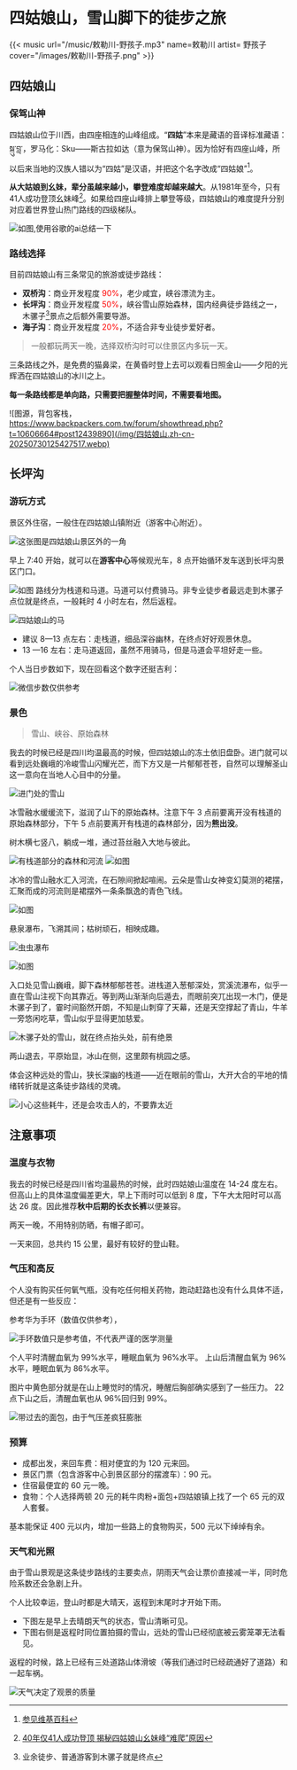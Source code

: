 #  四姑娘山，雪山脚下的徒步之旅



{{< music url="/music/敕勒川-野孩子.mp3" name=敕勒川 artist= 野孩子 cover="/images/敕勒川-野孩子.png" >}} 


## 四姑娘山

### 保驾山神

四姑娘山位于川西，由四座相连的山峰组成。“**四姑**”本来是藏语的音译标准藏语：སྐུ་བླ་，罗马化：Sku——斯古拉如达（意为保驾山神）。因为恰好有四座山峰，所以后来当地的汉族人错以为“四姑”是汉语，并把这个名字改成“四姑娘”[^1]。

**从大姑娘到幺妹，辈分虽越来越小，攀登难度却越来越大**。从1981年至今，只有41人成功登顶幺妹峰[^2]。如果给四座山峰排上攀登等级，四姑娘山的难度提升分别对应着世界登山热门路线的四级梯队。

![如图,使用谷歌的ai总结一下](/img/四姑娘山.zh-cn-20250730124500266.webp)

### 路线选择
目前四姑娘山有三条常见的旅游或徒步路线：

- **双桥沟**：商业开发程度 <font color="#ff0000">90%</font>，老少咸宜，峡谷漂流为主。
- **长坪沟**：商业开发程度 <font color="#ff0000">50%</font>，峡谷雪山原始森林，国内经典徒步路线之一，木骡子[^3]景点之后额外需要导游。
- **海子沟**：商业开发程度 <font color="#ff0000">20%</font>，不适合非专业徒步爱好者。

> 一般都玩两天一晚，选择双桥沟时可以住景区内多玩一天。

三条路线之外，是免费的猫鼻梁，在黄昏时登上去可以观看日照金山——夕阳的光辉洒在四姑娘山的冰川之上。

**每一条路线都是单向路，只需要把握整体时间，不需要看地图。**

![图源，背包客栈，https://www.backpackers.com.tw/forum/showthread.php?t=10606664#post12439890](/img/四姑娘山.zh-cn-20250730125427517.webp)

## 长坪沟

### 游玩方式

景区外住宿，一般住在四姑娘山镇附近（游客中心附近）。

![这张图是四姑娘山景区外的一角](/img/四姑娘山.zh-cn-20250730162646495.webp)

早上 7:40 开始，就可以在**游客中心**等候观光车，8 点开始循环发车送到长坪沟景区门口。

![如图](/img/四姑娘山.zh-cn-20250730160950934.webp)
路线分为栈道和马道。马道可以付费骑马。非专业徒步者最远走到木骡子点位就是终点，一般耗时 4 小时左右，然后返程。

![四姑娘山的马](/img/四姑娘山.zh-cn-20250730162838307.webp)

- 建议 8—13 点左右：走栈道，细品深谷幽林，在终点好好观景休息。
- 13 —16 左右：走马道返回，虽然不用骑马，但是马道会平坦好走一些。

个人当日步数如下，现在回看这个数字还挺吉利：

![微信步数仅供参考](/img/四姑娘山.zh-cn-20250730224110815.webp)
### 景色

> 雪山、峡谷、原始森林

我去的时候已经是四川均温最高的时候，但四姑娘山的冻土依旧盘卧。进门就可以看到远处巍峨的冷峻雪山闪耀光芒，而下方又是一片郁郁苍苍，自然可以理解圣山这一意向在当地人心目中的分量。

![进门处的雪山](/img/四姑娘山.zh-cn-20250730160003154.webp)

冰雪融水缓缓流下，滋润了山下的原始森林。注意下午 3 点前要离开没有栈道的原始森林部分，下午 5 点前要离开有栈道的森林部分，因为**熊出没**。

树木横七竖八，躺成一堆，通过苔丝融入大地与彼此。

![有栈道部分的森林和河流](/img/四姑娘山.zh-cn-20250730155929661.webp)
![如图](/img/四姑娘山.zh-cn-20250730161940908.webp)

冰冷的雪山融水汇入河流，在石隙间掀起喧闹。云朵是雪山女神变幻莫测的裙摆，汇聚而成的河流则是裙摆外一条条飘逸的青色飞线。

![如图](/img/四姑娘山.zh-cn-20250730161058625.webp)

悬泉瀑布，飞溯其间；枯树顽石，相映成趣。

![虫虫瀑布](/img/四姑娘山.zh-cn-20250730161721046.webp)

![如图](/img/四姑娘山.zh-cn-20250730161853671.webp)

入口处见雪山巍峨，脚下森林郁郁苍苍。进栈道入葱郁深处，赏溪流瀑布，似乎一直在雪山注视下向其靠近。等到两山渐渐向后遁去，而眼前突兀出现一木门，便是木骡子到了，霎时间豁然开朗，不知是山刺穿了天幕，还是天空撑起了青山，牛羊一旁悠闲吃草，雪山似乎显得更加慈爱。

![木骡子处的雪山，就在终点抬头处，前有绝景](/img/四姑娘山.zh-cn-20250730163552845.webp)

两山退去，平原始显，冰山在侧，这里颇有桃园之感。

体会这种远处的雪山，狭长深幽的栈道——近在眼前的雪山，大开大合的平地的情绪转折就是这条徒步路线的灵魂。

![小心这些耗牛，还是会攻击人的，不要靠太近](/img/四姑娘山.zh-cn-20250730163600023.webp)

## 注意事项

### 温度与衣物

我去的时候已经是四川省均温最热的时候，此时四姑娘山温度在 14-24 度左右。但高山上的具体温度偏差更大，早上下雨时可以低到 8 度，下午大太阳时可以高达 26 度。因此推荐**秋中后期的长衣长裤**以便兼容。

两天一晚，不用特别防晒，有帽子即可。

一天来回，总共约 15 公里，最好有较好的登山鞋。

### 气压和高反

个人没有购买任何氧气瓶，没有吃任何相关药物，跑动赶路也没有什么具体不适，但还是有一些反应：

参考华为手环（数值仅供参考），

![手环数值只是参考值，不代表严谨的医学测量](/img/四姑娘山.zh-cn-20250730164756524.webp)

个人平时清醒血氧为 99%水平，睡眠血氧为 96%水平。
上山后清醒血氧为 96%水平，睡眠血氧为 86%水平。

图片中黄色部分就是在山上睡觉时的情况，睡醒后胸部确实感到了一些压力。 22 点下山之后，清醒血氧也从 96%回归到 99%。

![带过去的面包，由于气压差疯狂膨胀](/img/四姑娘山.zh-cn-20250730165050358.webp)

### 预算

- 成都出发，来回车费：相对便宜的为 120 元来回。
- 景区门票（包含游客中心到景区部分的摆渡车）：90 元。
- 住宿最便宜的 60 元一晚。
- 食物：个人选择两顿 20 元的耗牛肉粉+面包+四姑娘镇上找了一个 65 元的双人套餐。

基本能保证 400 元以内，增加一些路上的食物购买，500 元以下绰绰有余。

### 天气和光照

由于雪山景观是这条徒步路线的主要卖点，阴雨天气会让票价直接减一半，同时危险系数还会急剧上升。

个人比较幸运，登山时都是大晴天，返程到末尾时才开始下雨。

- 下图左是早上去晴朗天气的状态，雪山清晰可见。
- 下图右侧是返程时同位置拍摄的雪山，远处的雪山已经彻底被云雾笼罩无法看见。

返程的时候，路上已经有三处道路山体滑坡（等我们通过时已经疏通好了道路）和一起车祸。

![天气决定了观景的质量](/img/四姑娘山.zh-cn-20250730170434397.webp)


[^1]: [参见维基百科](https://zh.wikipedia.org/wiki/%E5%9B%9B%E5%A7%91%E5%A8%98%E5%B1%B1)
[^2]:  [40年仅41人成功登顶 揭秘四姑娘山幺妹峰“难爬”原因](https://www.sc.chinanews.com.cn/bwbd/2021-09-13/155234.html)
[^3]: 业余徒步、普通游客到木骡子就是终点
